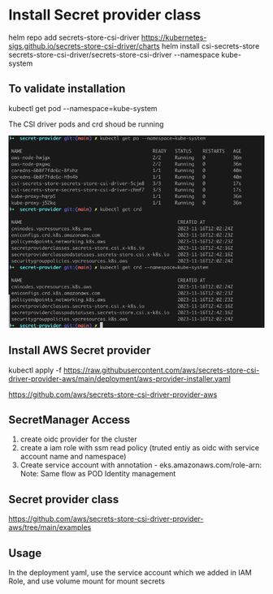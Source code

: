 # Install Secret provider class
helm repo add secrets-store-csi-driver https://kubernetes-sigs.github.io/secrets-store-csi-driver/charts
helm install csi-secrets-store secrets-store-csi-driver/secrets-store-csi-driver --namespace kube-system
## To validate installation
kubectl get pod --namespace=kube-system

The CSI driver pods and crd shoud be running

![image](secret-provider.png)

## Install AWS Secret provider
kubectl apply -f https://raw.githubusercontent.com/aws/secrets-store-csi-driver-provider-aws/main/deployment/aws-provider-installer.yaml

https://github.com/aws/secrets-store-csi-driver-provider-aws

## SecretManager Access
1. create oidc provider for the cluster
2. create a iam role with ssm read policy (truted entiy as oidc with service account name and namespace)
3. Create service account with annotation - eks.amazonaws.com/role-arn:
 Note: Same flow as POD Identity management
## Secret provider class
https://github.com/aws/secrets-store-csi-driver-provider-aws/tree/main/examples

## Usage

In the deployment yaml, use the service account which we added in IAM Role, and use volume mount for mount secrets



